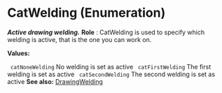 # CatWelding (Enumeration)

**_Active drawing welding._**
**Role** : CatWelding is used to specify which welding is active, that is the one you can work on.

**Values:**

` catNoneWelding`      No welding is set as active
` catFirstWelding`      The first welding is set as active
` catSecondWelding`      The second welding is set as active
**See also:**      [DrawingWelding](../DraftingInterfaces/interface_DrawingWelding_41792.md)